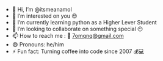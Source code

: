 - 👋 Hi, I’m @itsmeanamol
- 👀 I’m interested on you 😍
- 🌱 I’m currently learning python as a Higher Lever Student
- 💞️ I’m looking to collaborate on something special 😶
- 📫 How to reach me : 📧 7omqnq@gmail.com
- 😄 Pronouns: he/him
- ⚡ Fun fact: Turning coffee into code since 2007 💰💻
